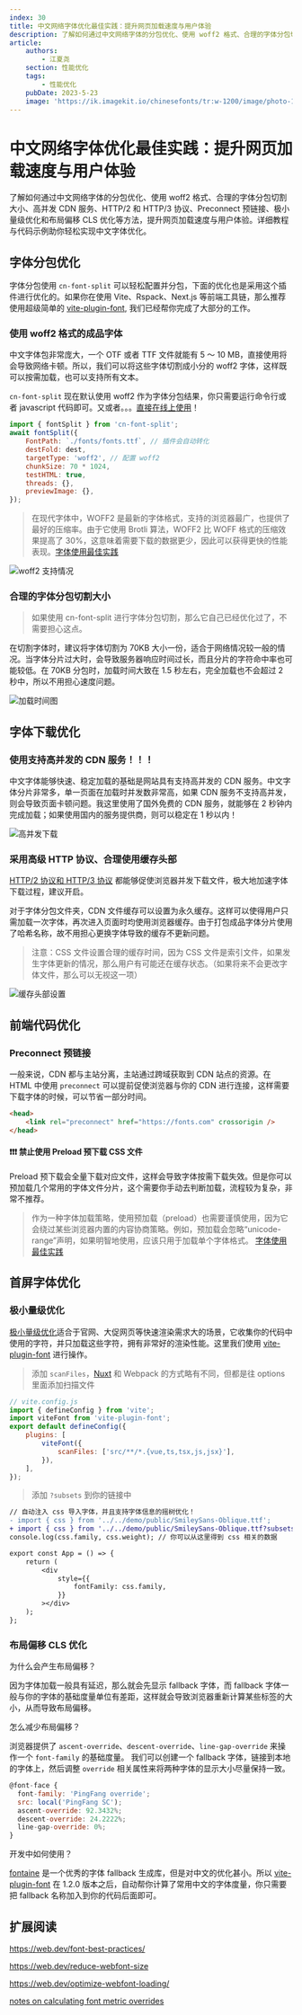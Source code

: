 ```yaml
---
index: 30
title: 中文网络字体优化最佳实践：提升网页加载速度与用户体验
description: 了解如何通过中文网络字体的分包优化、使用 woff2 格式、合理的字体分包切割大小、高并发 CDN 服务、HTTP/2 和 HTTP/3 协议、Preconnect 预链接、极小量级优化和布局偏移 CLS 优化等方法，提升网页加载速度与用户体验。详细教程与代码示例助你轻松实现中文字体优化。
article:
    authors:
        - 江夏尧
    section: 性能优化
    tags:
        - 性能优化
    pubDate: 2023-5-23
    image: 'https://ik.imagekit.io/chinesefonts/tr:w-1200/image/photo-1508804185872-d7badad00f7d.jfif'
---
```


# 中文网络字体优化最佳实践：提升网页加载速度与用户体验

了解如何通过中文网络字体的分包优化、使用 woff2 格式、合理的字体分包切割大小、高并发 CDN 服务、HTTP/2 和 HTTP/3 协议、Preconnect 预链接、极小量级优化和布局偏移 CLS 优化等方法，提升网页加载速度与用户体验。详细教程与代码示例助你轻松实现中文字体优化。

## 字体分包优化

字体分包使用 `cn-font-split` 可以轻松配置并分包，下面的优化也是采用这个插件进行优化的。如果你在使用 Vite、Rspack、Next.js 等前端工具链，那么推荐使用超级简单的 [vite-plugin-font](https://npmjs.com/package/vite-plugin-font), 我们已经帮你完成了大部分的工作。

### 使用 woff2 格式的成品字体

中文字体包非常庞大，一个 OTF 或者 TTF 文件就能有 5 ～ 10 MB，直接使用将会导致网络卡顿。所以，我们可以将这些字体切割成小分的 woff2 字体，这样既可以按需加载，也可以支持所有文本。

`cn-font-split` 现在默认使用 woff2 作为字体分包结果，你只需要运行命令行或者 javascript 代码即可。又或者。。。[直接在线上使用](/online-split)！

```js
import { fontSplit } from 'cn-font-split';
await fontSplit({
    FontPath: `./fonts/fonts.ttf`, // 插件会自动转化
    destFold: dest,
    targetType: 'woff2', // 配置 woff2
    chunkSize: 70 * 1024,
    testHTML: true,
    threads: {},
    previewImage: {},
});
```

> 在现代字体中，WOFF2 是最新的字体格式，支持的浏览器最广，也提供了最好的压缩率。由于它使用 Brotli 算法，WOFF2 比 WOFF 格式的压缩效果提高了 30%，这意味着需要下载的数据更少，因此可以获得更快的性能表现。[字体使用最佳实践](https://web.dev/font-best-practices/#be-cautious-when-using-preload-to-load-fonts)

![woff2 支持情况](/assets/woff2_support_status.png)

### 合理的字体分包切割大小

> 如果使用 cn-font-split 进行字体分包切割，那么它自己已经优化过了，不需要担心这点。

在切割字体时，建议将字体切割为 70KB 大小一份，适合于网络情况较一般的情况。当字体分片过大时，会导致服务器响应时间过长，而且分片的字符命中率也可能较低。在 70KB 分包时，加载时间大致在 1.5 秒左右，完全加载也不会超过 2 秒中，所以不用担心速度问题。

![加载时间图](/assets/performance_states.png)

## 字体下载优化

### 使用支持高并发的 CDN 服务！！！

中文字体能够快速、稳定加载的基础是网站具有支持高并发的 CDN 服务。中文字体分片非常多，单一页面在加载时并发数非常高，如果 CDN 服务不支持高并发，则会导致页面卡顿问题。我这里使用了国外免费的 CDN 服务，就能够在 2 秒钟内完成加载；如果使用国内的服务提供商，则可以稳定在 1 秒以内！

![高并发下载](/assets/performance_states.png)

### 采用高级 HTTP 协议、合理使用缓存头部

[HTTP/2 协议和 HTTP/3 协议](https://web.dev/content-delivery-networks/#http2-and-http3) 都能够促使浏览器并发下载文件，极大地加速字体下载过程，建议开启。

对于字体分包文件夹，CDN 文件缓存可以设置为永久缓存。这样可以使得用户只需加载一次字体，再次进入页面时均使用浏览器缓存。由于打包成品字体分片使用了哈希名称，故不用担心更换字体导致的缓存不更新问题。

> 注意：CSS 文件设置合理的缓存时间，因为 CSS 文件是索引文件，如果发生字体更新的情况，那么用户有可能还在缓存状态。（如果将来不会更改字体文件，那么可以无视这一项）

![缓存头部设置](/assets/status_cache.png)

## 前端代码优化

### Preconnect 预链接

一般来说，CDN 都与主站分离，主站通过跨域获取到 CDN 站点的资源。在 HTML 中使用 `preconnect` 可以提前促使浏览器与你的 CDN 进行连接，这样需要下载字体的时候，可以节省一部分时间。

```html
<head>
    <link rel="preconnect" href="https://fonts.com" crossorigin />
</head>
```

#### ❗❗❗ 禁止使用 Preload 预下载 CSS 文件

Preload 预下载会全量下载对应文件，这样会导致字体按需下载失效。但是你可以预加载几个常用的字体文件分片，这个需要你手动去判断加载，流程较为复杂，非常不推荐。

> 作为一种字体加载策略，使用预加载（preload）也需要谨慎使用，因为它会绕过某些浏览器内置的内容协商策略。例如，预加载会忽略“unicode-range”声明，如果明智地使用，应该只用于加载单个字体格式。 [字体使用最佳实践](https://web.dev/font-best-practices/)


## 首屏字体优化


### 极小量级优化

[极小量级优化](https://github.com/KonghaYao/cn-font-split/blob/main/packages/vite/README_zh.md#%E6%9E%81%E5%B0%8F%E9%87%8F%E7%BA%A7%E4%BC%98%E5%8C%96)适合于官网、大促网页等快速渲染需求大的场景，它收集你的代码中使用的字符，并只加载这些字符，拥有非常好的渲染性能。这里我们使用 [vite-plugin-font](https://npmjs.com/package/vite-plugin-font) 进行操作。

> 添加 `scanFiles`，[Nuxt](#nuxt) 和 Webpack 的方式略有不同，但都是往 options 里面添加扫描文件

```js
// vite.config.js
import { defineConfig } from 'vite';
import viteFont from 'vite-plugin-font';
export default defineConfig({
    plugins: [
        viteFont({
            scanFiles: ['src/**/*.{vue,ts,tsx,js,jsx}'],
        }), 
    ],
});
```

> 添加 `?subsets` 到你的链接中

```diff
// 自动注入 css 导入字体，并且支持字体信息的摇树优化！
- import { css } from '../../demo/public/SmileySans-Oblique.ttf';
+ import { css } from '../../demo/public/SmileySans-Oblique.ttf?subsets';
console.log(css.family, css.weight); // 你可以从这里得到 css 相关的数据

export const App = () => {
    return (
        <div
            style={{
                fontFamily: css.family,
            }}
        ></div>
    );
};
```


### 布局偏移 CLS 优化

为什么会产生布局偏移？

因为字体加载一般具有延迟，那么就会先显示 fallback 字体，而 fallback 字体一般与你的字体的基础度量单位有差距，这样就会导致浏览器重新计算某些标签的大小，从而导致布局偏移。

怎么减少布局偏移？ 

浏览器提供了 `ascent-override`、`descent-override`、`line-gap-override` 来操作一个 `font-family` 的基础度量。
我们可以创建一个 fallback 字体，链接到本地的字体上，然后调整  `override` 相关属性来将两种字体的显示大小尽量保持一致。

```js
@font-face {
  font-family: 'PingFang override';
  src: local('PingFang SC');
  ascent-override: 92.3432%;
  descent-override: 24.2222%;
  line-gap-override: 0%;
}
```


开发中如何使用？

[fontaine](https://www.npmjs.com/package/fontaine) 是一个优秀的字体 fallback 生成库，但是对中文的优化甚小。所以 [vite-plugin-font](https://npmjs.com/package/vite-plugin-font) 在 1.2.0 版本之后，自动帮你计算了常用中文的字体度量，你只需要把 fallback 名称加入到你的代码后面即可。


## 扩展阅读

https://web.dev/font-best-practices/

https://web.dev/reduce-webfont-size

https://web.dev/optimize-webfont-loading/

[notes on calculating font metric overrides](https://docs.google.com/document/d/e/2PACX-1vRsazeNirATC7lIj2aErSHpK26hZ6dA9GsQ069GEbq5fyzXEhXbvByoftSfhG82aJXmrQ_sJCPBqcx_/pub)
